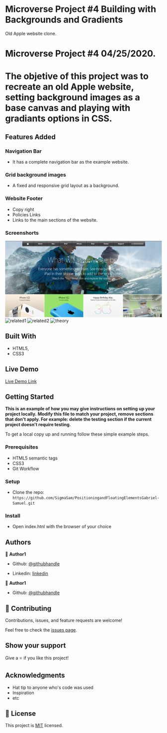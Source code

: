 # Microverse Project #4 Building with Backgrounds and Gradients

 Old Apple website clone.

 # Microverse Project #4 04/25/2020.

 # The objetive of this project was to recreate an old Apple website, setting background images as a base canvas and playing with gradiants options in CSS.

 ##   Features Added
 ###  Navigation Bar


 - It has a complete navigation bar as the example website.


 ### Grid background images
- A fixed and responsive grid layout as a background.

 ### Website Footer
  - Copy right
  - Policies Links
 - Links to the main sections of the website.

 ### Screenshorts

 ![screenshot](./Images/Screenshot_1.png)
 ![related1](https://user-images.githubusercontent.com/33205781/79913756-cf536d00-842c-11ea-81c3-238c690cef52.png)
 ![related2](https://user-images.githubusercontent.com/33205781/79913764-d11d3080-842c-11ea-97fa-af2c07ab4d19.png)
 ![theory](https://user-images.githubusercontent.com/33205781/79913768-d2e6f400-842c-11ea-841d-c9abfa317b39.png)




 ## Built With

 - HTML5,
 - CSS3

 ## Live Demo

 [Live Demo Link](https://rawcdn.githack.com/SigmaSam/PositioningandFloatingElementsGabriel-Samuel/d2c2355b2c16533e02f538d9bdb00cd33388ff34/index.html)


 ## Getting Started

 **This is an example of how you may give instructions on setting up your project locally.**
 **Modify this file to match your project, remove sections that don't apply. For example: delete the testing section if the current project doesn't require testing.**


 To get a local copy up and running follow these simple example steps.

 ### Prerequisites
 - HTML5 semantic tags
 - CSS3
 - Git Workflow

 ### Setup
 - Clone the repo: ```https://github.com/SigmaSam/PositioningandFloatingElementsGabriel-Samuel.git```

 ### Install
 - Open index.htnl with the browser of your choice

 ## Authors
 👤 **Author1**

 - Github: [@githubhandle](https://github.com/Gabkings)

 - Linkedin: [linkedin](https://www.linkedin.com/in/gabriel-gitonga-b5a611183/)

 👤 **Author1**

 - Github: [@githubhandle](https://github.com/SigmaSam)

 ## 🤝 Contributing

 Contributions, issues, and feature requests are welcome!

 Feel free to check the [issues page](issues/).

 ## Show your support

 Give a ⭐️ if you like this project!

 ## Acknowledgments

 - Hat tip to anyone who's code was used
 - Inspiration
 - etc

 ## 📝 License

 This project is [MIT](lic.url) licensed.
